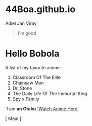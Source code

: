 # 44Boa.github.io
Adiel Jan Viray
>I'm good
# Hello Bobola



A list of my favorite anime:
1. Classroom Of The Elite
2. Chainsaw Man
3. Dr. Stone
4. The Daily Life Of The Immortal King
5. Spy x Family

'I am <b>an Otaku</b>
['Watch Anime Here'](https://animepahe.com/)


[ Meal ]
